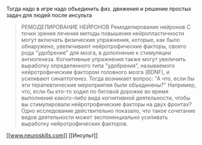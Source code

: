 Тогда надо в игре надо объединить физ. движения и решение простых задач для людей после инсульта

>РЕМОДЕЛИРОВАНИЕ НЕЙРОНОВ
Ремоделирование нейронов С точки зрения лечения методы повышения нейропластичности могут включать физические упражнения, которые, как было обнаружено, увеличивают нейротрофические факторы, своего рода "удобрение" для мозга, в дополнение к стимуляции ангиогенеза. Когнитивные упражнения также могут увеличить выработку определенного типа "удобрения", называемого нейротрофическим фактором головного мозга (BDNF), и усиливают синаптогенез. Тогда возникает вопрос: "А что, если бы эти терапевтические мероприятия были объединены?" Например, что, если бы кто-то ходил по беговой дорожке во время выполнения какого-либо вида когнитивной деятельности, чтобы вы стимулировали нейротрофические факторы на двух фронтах? Одно исследование действительно показало, что такое сочетание видов деятельности может экспоненциально усиливать выработку нейротрофических факторов.

[[www.neuroskills.com]]
[[Инсульт]]